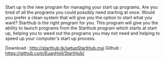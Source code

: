 Start up is the new program for managing your start up programs. Are you tired of all the programs you could possibly need starting at once. Would you prefer a clean system that will give you the option to start what you want? Starthub is the right program for you. This program will give you the ability to launch programs from the Starthub program which starts at start up, helping you to weed out the programs you may not need and helping to speed up your computer's start up process. 

Download : http://starthub.tk/setupStartHub.msi
Github : https://github.com/EuanHoll/StartHub/
